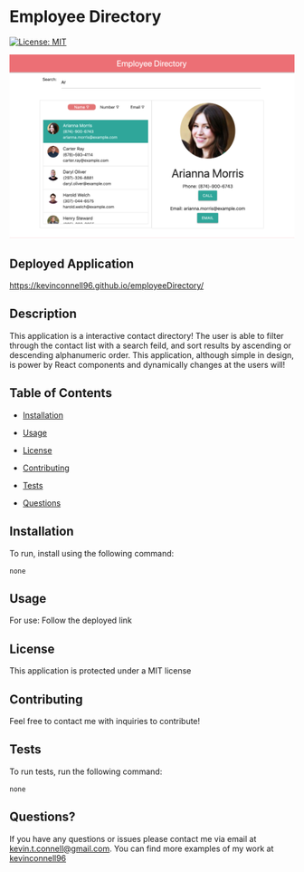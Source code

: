 # Employee Directory
  [![License: MIT](https://img.shields.io/badge/License-MIT-yellow.svg)](https://opensource.org/licenses/MIT)

  <img src="./demo.png">

  ## Deployed Application

  https://kevinconnell96.github.io/employeeDirectory/

  ## Description

  This application is a interactive contact directory! The user is able to filter through the contact list with a search feild, and sort results by ascending or descending alphanumeric order. This application, although simple in design, is power by React components and dynamically changes at the users will!

  ## Table of Contents

  * [Installation](#installation)

  * [Usage](#usage) 
  
  * [License](#license)

  * [Contributing](#contributing)

  * [Tests](#tests)

  * [Questions](#questions)
  
  ## Installation

  To run, install using the following command:
  ```
  none
  ```

  ## Usage

  For use: Follow the deployed link
  
  ## License

  This application is protected under a MIT license

  ## Contributing

  Feel free to contact me with inquiries to contribute!

  ## Tests

  To run tests, run the following command:
  ```
  none
  ```

  ## Questions?

  If you have any questions or issues please contact me via email at kevin.t.connell@gmail.com. You can find more examples of my work at [kevinconnell96](https://github.com/kevinconnell96)
